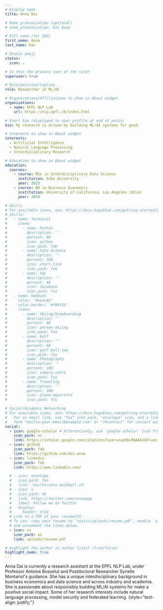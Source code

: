 ```yaml
---
# Display name
title: Anna Dai

# Name pronunciation (optional)
# name_pronunciation: Dai Anna

# Full name (for SEO)
first_name: Anna
last_name: Dai

# Status emoji
status:
  icon: ☕️

# Is this the primary user of the site?
superuser: true

# Role/position/tagline
role: Researcher in ML/AI

# Organizations/Affiliations to show in About widget
organizations:
  - name: EPFL NLP Lab
    url: https://nlp.epfl.ch/index.html

# Short bio (displayed in user profile at end of posts)
bio: My research is driven by building ML/AI systems for good.

# Interests to show in About widget
interests:
  - Artificial Intelligence
  - Natural Language Processing
  - Interdisciplinary Research

# Education to show in About widget
education:
  courses:
    - course: MSc in Interdisciplinary Data Science
      institution: Duke University
      year: 2023
    - course: BA in Business Economics
      institution: University of California, Los Angeles (UCLA)
      year: 2016

# Skills
# For available icons, see: https://docs.hugoblox.com/getting-started/page-builder/#icons
# skills:
#   - name: Technical
#     items:
#       - name: Python
#         description: ''
#         percent: 80
#         icon: python
#         icon_pack: fab
#       - name: Data Science
#         description: ''
#         percent: 100
#         icon: chart-line
#         icon_pack: fas
#       - name: SQL
#         description: ''
#         percent: 40
#         icon: database
#         icon_pack: fas
#   - name: Hobbies
#     color: '#eeac02'
#     color_border: '#f0bf23'
#     items:
#       - name: Skiing/Snowboarding
#         description: ''
#         percent: 80
#         icon: person-skiing
#         icon_pack: fas
#       - name: Golf
#         description: ''
#         percent: 60
#         icon: golf-ball-tee
#         icon_pack: fas
#       - name: Photography
#         description: ''
#         percent: 100
#         icon: camera-retro
#         icon_pack: fas
#       - name: Traveling
#         description: ''
#         percent: 100
#         icon: plane-departure
#         icon_pack: fas

# Social/Academic Networking
# For available icons, see: https://docs.hugoblox.com/getting-started/page-builder/#icons
#   For an email link, use "fas" icon pack, "envelope" icon, and a link in the
#   form "mailto:your-email@example.com" or "/#contact" for contact widget.
social:
  - icon: google-scholar # Alternatively, use `google-scholar` icon from `ai` icon pack
    icon_pack: ai
    link: https://scholar.google.com/citations?user=zaz6bLMAAAAJ&hl=en
  - icon: github
    icon_pack: fab
    link: https://github.com/dai-anna
  - icon: linkedin
    icon_pack: fab
    link: https://www.linkedin.com/

  # - icon: envelope
  #   icon_pack: fas
  #   link: 'mailto:anna.dai@epfl.ch'
  # - icon: x
  #   icon_pack: hb
  #   link: https://twitter.com/annauppp
  #   label: Follow me on Twitter
  #   display:
  #     header: true
  # Link to a PDF of your resume/CV.
  # To use: copy your resume to `static/uploads/resume.pdf`, enable `ai` icons in `params.yaml`,
  # and uncomment the lines below.
  - icon: cv
    icon_pack: ai
    link: uploads/resume.pdf

# Highlight the author in author lists? (true/false)
highlight_name: true
---
```


Anna Dai is currently a research assistant at the EPFL NLP Lab, under Professor Antoine Bosselut and Postdoctoral Researcher Syrielle Montariol's guidance. She has a unique interdisciplinary background in business economics and data science and across industry and academia. She is passionate about responisibly building ML/AI systems for make a positive social impact. Some of her research interests include natural language processing, model security and federated learning.
{style="text-align: justify;"}
